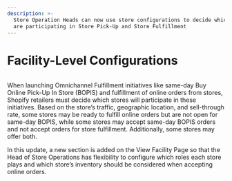 ```yaml
---
description: >-
  Store Operation Heads can now use store configurations to decide which stores
  are participating in Store Pick-Up and Store Fulfillment
---
```


# Facility-Level Configurations

<figure><img src="https://www.hotwax.co/hubfs/Product%20Updates%20and%20Release%20Notes/2023/January%202023/Product%20Update/Feature%20Image/Facility-Level%20Configurations-1.png" alt=""><figcaption></figcaption></figure>

&#x20;

When launching Omnichannel Fulfillment initiatives like same-day Buy Online Pick-Up In Store (BOPIS) and fulfillment of online orders from stores, Shopify retailers must decide which stores will participate in these initiatives. Based on the store’s traffic, geographic location, and sell-through rate, some stores may be ready to fulfill online orders but are not open for same-day BOPIS, while some stores may accept same-day BOPIS orders and not accept orders for store fulfillment. Additionally, some stores may offer both.&#x20;

In this update, a new section is added on the View Facility Page so that the Head of Store Operations has flexibility to configure which roles each store plays and which store’s inventory should be considered when accepting online orders.

